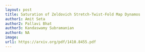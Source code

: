 ```yaml
---
layout: post
title: Saturation of Zeldovich Stretch-Twist-Fold Map Dynamos
author1: Amit Seta
author2: Pallavi Bhat 
author3: Kandaswamy Subramanian
author4: NA
image: 
url1: https://arxiv.org/pdf/1410.8455.pdf
---
```


